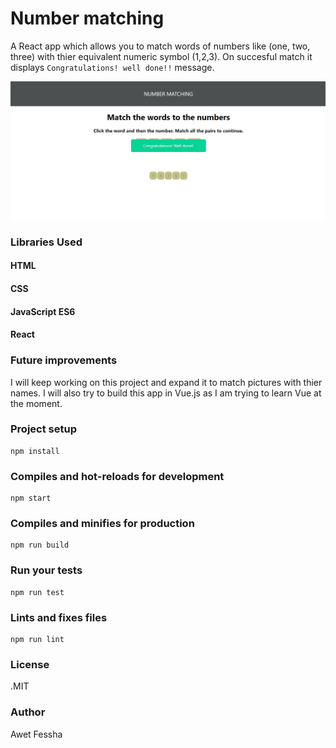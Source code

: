 # Number matching

A React app which allows you to match words of numbers like (one, two, three) with thier equivalent numeric symbol (1,2,3). On succesful match it displays `Congratulations! well done!!` message.

![alt text](./assets/app.JPG)

### Libraries Used

#### HTML

#### CSS

#### JavaScript ES6

#### React

### Future improvements

I will keep working on this project and expand it to match pictures with thier names. I will also try to build this app in Vue.js as I am trying to learn Vue at the moment.

### Project setup

```
npm install
```

### Compiles and hot-reloads for development

```
npm start
```

### Compiles and minifies for production

```
npm run build
```

### Run your tests

```
npm run test
```

### Lints and fixes files

```
npm run lint
```

### License

.MIT

### Author

Awet Fessha
